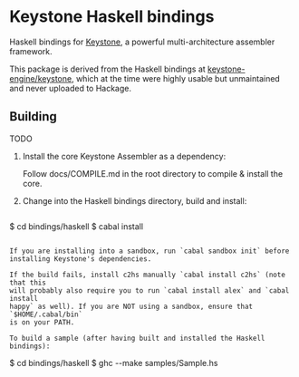 # Keystone Haskell bindings
[keystone-gh]: https://github.com/keystone-engine/keystone
[keystone-gh-hs]: https://github.com/keystone-engine/keystone/tree/master/bindings/haskell

Haskell bindings for [Keystone][keystone-gh], a powerful multi-architecture
assembler framework.

This package is derived from the Haskell bindings at
[keystone-engine/keystone][keystone-gh-hs], which at the time were highly usable
but unmaintained and never uploaded to Hackage.

## Building
TODO

1. Install the core Keystone Assembler as a dependency:

   Follow docs/COMPILE.md in the root directory to compile & install the core.
2. Change into the Haskell bindings directory, build and install:

    ```
$ cd bindings/haskell
$ cabal install
```

If you are installing into a sandbox, run `cabal sandbox init` before
installing Keystone's dependencies.

If the build fails, install c2hs manually `cabal install c2hs` (note that this
will probably also require you to run `cabal install alex` and `cabal install
happy` as well). If you are NOT using a sandbox, ensure that `$HOME/.cabal/bin`
is on your PATH.

To build a sample (after having built and installed the Haskell bindings):

```
$ cd bindings/haskell
$ ghc --make samples/Sample.hs
```
